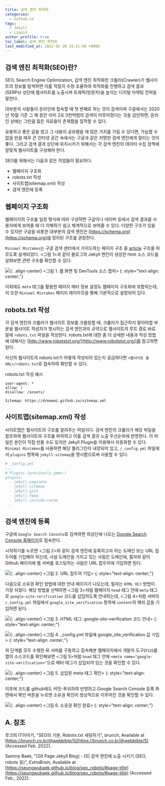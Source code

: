 ```yaml
---
title: 검색 엔진 최적화
categories:
  - Github.io
tags:
  - Jekyll
  - Liquid
author_profile: true
toc_label: 검색 엔진 최적화
last_modified_at: 2022-02-20 19:31:00 +0900
---
```

## 검색 엔진 최적화(SEO)란?
SEO, Search Engine Optimization, 검색 엔진 최적화란 크롤러(Crawler)가 웹사이트의 정보를 탐색하면 이를 적절히 수정·조율하여 최적화를 진행하고 검색 결과(SERPs) 상단에 웹사이트를 노출시켜 트래픽(방문자)을 높이는 디지털 마케팅 전략을 말한다.

대부분의 사람들이 온라인에 접속할 때 첫 번째로 하는 것이 검색이며 구글에서는 2020년 10월 기준 그 해 동안 이미 2조 3천억범의 검색이 이루어졌다는 것을 감안하면, 온라인 상에는 그만큼 많은 자료들이 존재함을 짐작할 수 있다.

유용하고 좋은 글을 썼고 그 내용이 공유됐을 때 많은 가치를 가질 수 있다면, 가늠할 수 없을 만큼 매우 큰 인터넷 공간 속에서는 구글과 같은 저명한 검색 엔진에게 알리는 것이 좋다. 그리고 검색 결과 상단에 위치시키기 위해서는 각 검색 엔진의 데이터 수집 정책에 알맞게 웹사이트를 구성해야 한다.

SEO를 위해서는 다음과 같은 작업들이 필요하다.
- 웹페이지 구조화
- robots.txt 작성
- 사이트맵(sitemap.xml) 작성
- 검색 엔진에 등록

## 웹페이지 구조화
웹페이지의 구조를 일정 형식에 따라 구성하면 구글이나 네이버 등에서 검색 결과를 사용자에게 보여줄 때 더 이해하기 쉽고 체계적으로 보여줄 수 있다. 다양한 구조가 있을 수 있지만 구글을 비롯한 대부분의 검색 엔진은 [https://schema.org](https://schema.org)에 정의된 구조를 권장한다.

`Minimal Mistakes`는 구글 검색 센터에서 가이드하는 페이지 구조 중 [article](https://developers.google.com/search/docs/advanced/structured-data/article?hl=ko) 구조를 따르도록 설계되었다. <그림 1>과 같이 블로그의 Jekyll 엔진이 생성한 html 소스 코드를 살펴보면 관련 구조를 확인할 수 있다.

![](https://drive.google.com/uc?export=view&id=1FBpxQxSLRyskMvIy_0sEMRktUZw8T6Bb){: .align-center}
<그림 1. 웹 화면 및 DevTools 소스 캡처>
{: style="text-align: center;"}

이외에도 `meta` 태그를 활용한 페이지 메타 정보 설정도 웹페이지 구조화에 포함되는데, 이 또한 `Minimal Mistakes` 페이지 레이아웃을 통해 기본적으로 설정되어 있다.

## robots.txt 작성
각 검색 엔진의 크롤러가 웹사이트 정보를 크롤링할 때, 크롤러가 접근하지 말아야할 부분을 웹사이트 작성자가 명시하는 검색 엔진과의 규약으로 웹사이트의 루트 경로 바로 밑에 `robots.txt` 파일을 작성한다. robots.txt에 대한 좀 더 상세한 내용과 작성 방법에 대해서는 [http://www.robotstxt.org/](http://www.robotstxt.org/)를 참고하면 된다.

자신의 웹사이트의 robots.txt가 어떻게 작성되어 있는지 궁금하다면 `<웹사이트 홈 URL>/robots.txt`로 접속하여 확인할 수 있다.

robots.txt 작성 예시
```
user-agent: *
allow: /
disallow: /assets/

Sitemap: https://drmaemi.github.io/sitemap.xml
```

## 사이트맵(sitemap.xml) 작성
사이트맵은 웹사이트의 구조를 알려주는 파일이다. 검색 엔진의 크롤러가 해당 파일을 참조하여 웹사이트의 구조를 파악하고 이를 검색 결과 노출 우선순위에 반영한다. 이 파일은 본인이 직접 만들 수도 있지만 Jekyll Plugin을 이용해서 자동화할 수 있다. `Minimal Mistakes`를 사용하면 해당 플러그인이 내장되어 있고, `/_config.yml` 파일에서 `plugins` 항목에 `jekyll-sitemap`을 명시함으로써 사용할 수 있다.

```yml
# _config.yml
...
# Plugins (previously gems:)
plugins:
  - jekyll-paginate
  - jekyll-sitemap
  - jekyll-gist
  - jekyll-feed
  - jekyll-include-cache
...
```

## 검색 엔진에 등록
구글에 `Google Search Console`로 검색하면 최상단에 나오는 [Google Search Console 홈페이지](https://search.google.com/search-console/about)로 접속한다.

시작하기를 누르면 <그림 2>와 같이 검색 엔진에 등록하고자 하는 도메인 또는 URL 접두어를 기입해야 하는데, 사설 도메인을 가지고 있는 사람은 도메인에, 필자와 같이 Github 페이지에 웹 서버를 호스팅하는 사람은 URL 접두어에 기입하면 된다.


![](https://drive.google.com/uc?export=view&id=1v-sAgd4zppfVAVXwYXs_H5jua7dDU96m){: .align-center}
<그림 2. URL 접두어 기입>
{: style="text-align: center;"}

다음으로 소유권 확인 방법에 대한 안내 페이지가 나오는데, 필자는 `HTML 태그` 방법이 가장 쉬웠다. 해당 방법을 선택하면 <그림 3>처럼 웹페이지 `head` 태그 안에 `meta` 태그로 `google-site-verification` 코드를 삽입하도록 안내하는데, <그림 4>처럼 서버의 `/_config.yml` 파일에서 `google_site_verification` 항목에 `content`의 해쉬 값을 기입하면 된다.

![](https://drive.google.com/uc?export=view&id=1Kxol399Q0Zei4dwtwQQ4Rr2zRNq5IXuA){: .align-center}
<그림 3. HTML 태그: google-site-verification 코드 안내>
{: style="text-align: center;"}

![](https://drive.google.com/uc?export=view&id=1uEVBPj0UyCg5mLoqh7lSEZrsPYEFq6Va){: .align-center}
<그림 4. _config.yml 파일에 google_site_verification 값 기입>
{: style="text-align: center;"}

위 단계를 모두 수행한 뒤 서버를 구동하고 접속해본 웹페이지에서 개발자 도구(`F12`)를 열어 소스코드를 확인해보면 <그림 5>처럼 `head` 태그 안에 `<meta name="google-site-verification>"`으로 메타 태그가 삽입되어 있는 것을 확인할 수 있다.

![](https://drive.google.com/uc?export=view&id=1X3meQcJrKJsR5aAcrv2pur-WKT3eFeed){: .align-center}
<그림 5. 삽입된 meta 태그 확인>
{: style="text-align: center;"}

이후에 코드를 github에도 커밋-푸쉬하여 반영하고 Google Search Console 등록 화면에서 확인 버튼을 누르면 소유권 확인이 정상적으로 이루어진 것을 확인할 수 있다.

![](https://drive.google.com/uc?export=view&id=16W_TvGn1uxUS6xxq0MDIMCdEGYHi-geg){: .align-center}
<그림 6. 소유권 확인 완료>
{: style="text-align: center;"}

## A. 참조
루크의 IT이야기, "SEO의 기본, Robotx.txt 세팅하기", *brunch*, Available at [https://brunch.co.kr/@webbible/5](https://brunch.co.kr/@webbible/5) (Accessed Feb. 2022).

Sammy Baek, "[Git Page Jekyll Blog] - [5] 검색 엔진에 노출 시키기 (SEO, robots 등)", *ExtraBrain*, Available at [https://seungwubaek.github.io/blog/seo_robots/#page-title](https://seungwubaek.github.io/blog/seo_robots/#page-title) (Accessed Feb., 2022).